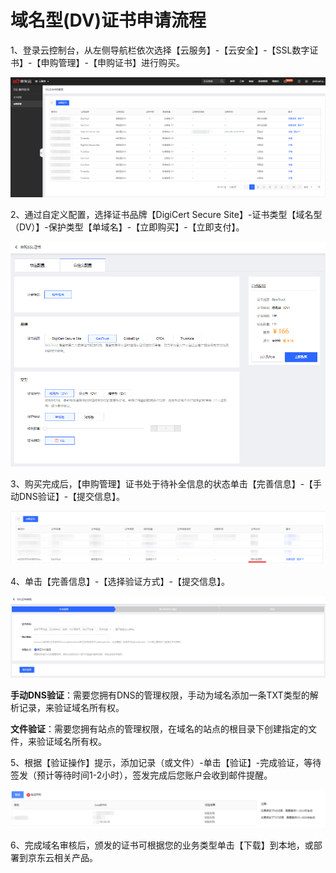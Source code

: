 
# 域名型(DV)证书申请流程

1、登录云控制台，从左侧导航栏依次选择【云服务】-【云安全】-【SSL数字证书】-【申购管理】-【申购证书】进行购买。

![证书申购管理](/image/SSL-Certification/证书申购管理页面.png)

2、通过自定义配置，选择证书品牌【DigiCert Secure Site】-证书类型【域名型（DV）】-保护类型【单域名】-【立即购买】-【立即支付】。

![自定义](/image/SSL-Certification/自定义证书.png)

3、购买完成后，【申购管理】证书处于待补全信息的状态单击【完善信息】-【手动DNS验证】-【提交信息】。

![待补全](/image/SSL-Certification/待补全.png)

4、单击【完善信息】-【选择验证方式】-【提交信息】。

![提交信息](/image/SSL-Certification/提交信息.png)

**手动DNS验证**：需要您拥有DNS的管理权限，手动为域名添加一条TXT类型的解析记录，来验证域名所有权。

**文件验证**：需要您拥有站点的管理权限，在域名的站点的根目录下创建指定的文件，来验证域名所有权。

5、根据【验证操作】提示，添加记录（或文件）-单击【验证】-完成验证，等待签发（预计等待时间1-2小时），签发完成后您账户会收到邮件提醒。

![验证](/image/SSL-Certification/验证检测.png)

6、完成域名审核后，颁发的证书可根据您的业务类型单击【下载】到本地，或部署到京东云相关产品。


